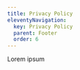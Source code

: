 ```yaml
---
title: Privacy Policy
eleventyNavigation:
  key: Privacy Policy
  parent: Footer
  order: 6
---
```


Lorem ipsum

